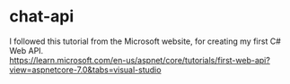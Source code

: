 # chat-api
I followed this tutorial from the Microsoft website, for creating my first C# Web API.\
https://learn.microsoft.com/en-us/aspnet/core/tutorials/first-web-api?view=aspnetcore-7.0&tabs=visual-studio
